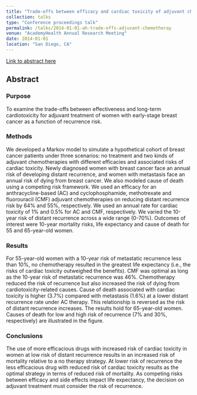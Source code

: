 ```yaml
---
title: "Trade-offs between efficacy and cardiac toxicity of adjuvant chemotherapy in early-stage breast cancer patients: Do competing risks matter?"
collection: talks
type: "Conference proceedings talk"
permalink: /talks/2014-01-01-ah-trade-offs-adjuvant-chemotheray
venue: "AcademyHealth Annual Research Meeting"
date: 2014-01-01
location: "San Diego, CA"
---
```


[Link to abstract here](https://smdm.confex.com/smdm/2013md/webprogram/Paper7907.html)

## Abstract
### Purpose
To examine the trade-offs between effectiveness and long-term cardiotoxicity for adjuvant treatment of women with early-stage breast cancer as a function of recurrence risk.

### Methods
We developed a Markov model to simulate a hypothetical cohort of breast cancer patients under three scenarios: no treatment and two kinds of adjuvant chemotherapies with different efficacies and associated risks of cardiac toxicity. Newly diagnosed women with breast cancer face an annual risk of developing distant recurrence, and women with metastasis face an annual risk of dying from breast cancer. We also modeled cause of death using a competing risk framework. We used an efficacy for an anthracycline-based (AC) and cyclophosphamide, methotrexate and fluorouracil (CMF) adjuvant chemotherapies on reducing distant recurrence risk by 64% and 55%, respectively. We used an annual rate for cardiac toxicity of 1% and 0.5% for AC and CMF, respectively. We varied the 10-year risk of distant recurrence across a wide range (0-70%). Outcomes of interest were 10-year mortality risks, life expectancy and cause of death for 55 and 65-year-old women.

### Results
For 55-year-old women with a 10-year risk of metastatic recurrence less than 10%, no chemotherapy resulted in the greatest life expectancy (i.e., the risks of cardiac toxicity outweighed the benefits). CMF was optimal as long as the 10-year risk of metastatic recurrence was 46%. Chemotherapy reduced the risk of recurrence but also increased the risk of dying from cardiotoxicity-related causes. Cause of death associated with cardiac toxicity is higher (3.7%) compared with metastasis (1.6%) at a lower distant recurrence rate under AC therapy. This relationship is reversed as the risk of distant recurrence increases. The results hold for 65-year-old women. Causes of death for low and high risk of recurrence (7% and 30%, respectively) are illustrated in the figure.

### Conclusions
The use of more efficacious drugs with increased risk of cardiac toxicity in women at low risk of distant recurrence results in an increased risk of mortality relative to a no therapy strategy. At lower risk of recurrence the less efficacious drug with reduced risk of cardiac toxicity results as the optimal strategy in terms of reduced risk of mortality. As competing risks between efficacy and side effects impact life expectancy, the decision on adjuvant treatment must consider the risk of recurrence.
